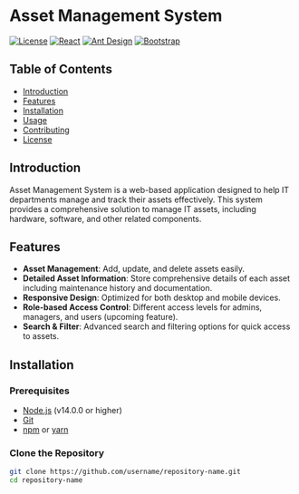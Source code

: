 # Asset Management System

[![License](https://img.shields.io/badge/license-MIT-blue.svg)](LICENSE)
[![React](https://img.shields.io/badge/React-18.0-blue.svg)](https://reactjs.org/)
[![Ant Design](https://img.shields.io/badge/Ant_Design-4.x-blue.svg)](https://ant.design/)
[![Bootstrap](https://img.shields.io/badge/Bootstrap-5.x-blue.svg)](https://getbootstrap.com/)

## Table of Contents

- [Introduction](#introduction)
- [Features](#features)
- [Installation](#installation)
- [Usage](#usage)
- [Contributing](#contributing)
- [License](#license)

## Introduction

Asset Management System is a web-based application designed to help IT departments manage and track their assets effectively. This system provides a comprehensive solution to manage IT assets, including hardware, software, and other related components.

## Features

- **Asset Management**: Add, update, and delete assets easily.
- **Detailed Asset Information**: Store comprehensive details of each asset including maintenance history and documentation.
- **Responsive Design**: Optimized for both desktop and mobile devices.
- **Role-based Access Control**: Different access levels for admins, managers, and users (upcoming feature).
- **Search & Filter**: Advanced search and filtering options for quick access to assets.

## Installation

### Prerequisites

- [Node.js](https://nodejs.org/) (v14.0.0 or higher)
- [Git](https://git-scm.com/)
- [npm](https://www.npmjs.com/) or [yarn](https://yarnpkg.com/)

### Clone the Repository

```bash
git clone https://github.com/username/repository-name.git
cd repository-name
